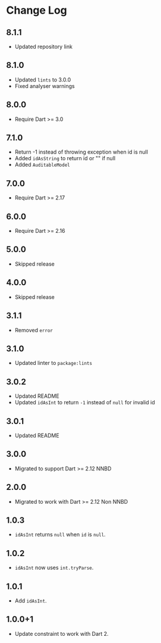 # Change Log

## 8.1.1

* Updated repository link

## 8.1.0

* Updated `lints` to 3.0.0
* Fixed analyser warnings

## 8.0.0

* Require Dart >= 3.0

## 7.1.0

* Return -1 instead of throwing exception when id is null
* Added `idAsString` to return id or "" if null
* Added `AuditableModel`

## 7.0.0

* Require Dart >= 2.17

## 6.0.0

* Require Dart >= 2.16

## 5.0.0

* Skipped release

## 4.0.0

* Skipped release

## 3.1.1

* Removed `error`

## 3.1.0

* Updated linter to `package:lints`

## 3.0.2

* Updated README
* Updated `idAsInt` to return `-1` instead of `null` for invalid id

## 3.0.1

* Updated README

## 3.0.0

* Migrated to support Dart >= 2.12 NNBD

## 2.0.0

* Migrated to work with Dart >= 2.12 Non NNBD

## 1.0.3

* `idAsInt` returns `null` when `id` is `null`.

## 1.0.2

* `idAsInt` now uses `int.tryParse`.

## 1.0.1

* Add `idAsInt`.

## 1.0.0+1

* Update constraint to work with Dart 2.
